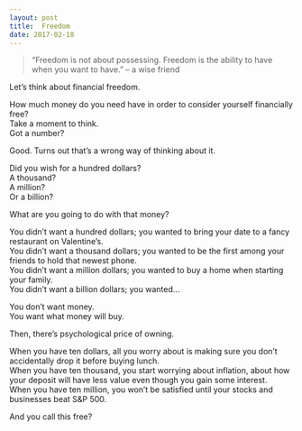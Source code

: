 ```yaml
---
layout: post
title:  Freedom
date: 2017-02-18
---
```


> “Freedom is not about possessing. Freedom is the ability to have when you want to have.” – a wise friend

Let’s think about financial freedom.

How much money do you need have in order to consider yourself financially free?  
Take a moment to think.  
Got a number?

Good. Turns out that’s a wrong way of thinking about it.

Did you wish for a hundred dollars?  
A thousand?  
A million?  
Or a billion?

What are you going to do with that money?

You didn’t want a hundred dollars; you wanted to bring your date to a fancy restaurant on Valentine’s.  
You didn’t want a thousand dollars; you wanted to be the first among your friends to hold that newest phone.  
You didn’t want a million dollars; you wanted to buy a home when starting your family.  
You didn’t want a billion dollars; you wanted...

You don’t want money.  
You want what money will buy.

Then, there’s psychological price of owning.

When you have ten dollars, all you worry about is making sure you don’t accidentally drop it before buying lunch.  
When you have ten thousand, you start worrying about inflation, about how your deposit will have less value even though you gain some interest.  
When you have ten million, you won’t be satisfied until your stocks and businesses beat S&P 500.

And you call this free?